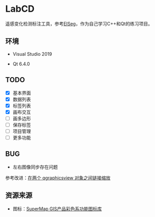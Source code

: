 # LabCD

遥感变化检测标注工具，参考[EISeg](https://github.com/PaddlePaddle/PaddleSeg/tree/release/2.6/EISeg)，作为自己学习C++和Qt的练习项目。

## 环境

- Visual Studio 2019

- Qt 6.4.0

## TODO

- [x] 基本界面
- [x] 数据列表
- [x] 标签列表
- [x] 画布交互
- [ ] 画多边形
- [ ] 保存标签
- [ ] 项目管理
- [ ] 更多功能

## BUG

- 左右图像同步存在问题

参考改进：[在两个 qgraphicsview 对象之间链接缩放](https://www.imooc.com/wenda/detail/669911)

## 资源来源

- 图标：[SuperMap GIS产品彩色系功能图标库](https://www.iconfont.cn/collections/detail?spm=a313x.7781069.1998910419.d9df05512&cid=32519)